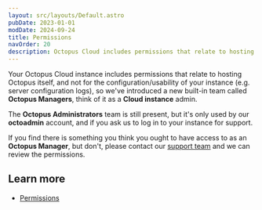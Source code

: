 ```yaml
---
layout: src/layouts/Default.astro
pubDate: 2023-01-01
modDate: 2024-09-24
title: Permissions
navOrder: 20
description: Octopus Cloud includes permissions that relate to hosting Octopus itself, and not for the configuration of your instance, as that's managed by Octopus for you.
---
```


Your Octopus Cloud instance includes permissions that relate to hosting Octopus itself, and not for the configuration/usability of your instance (e.g. server configuration logs), so we've introduced a new built-in team called **Octopus Managers**, think of it as a **Cloud instance** admin.

The **Octopus Administrators** team is still present, but it's only used by our **octoadmin** account, and if you ask us to log in to your instance for support.

If you find there is something you think you ought to have access to as an **Octopus Manager**, but don't, please contact our [support team](https://octopus.com/support) and we can review the permissions.

## Learn more

- [Permissions](/docs/security/users-and-teams)